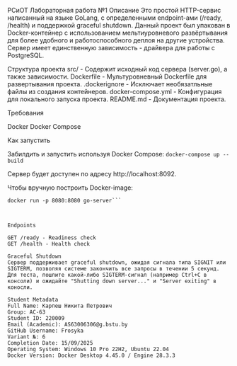 РСиОТ Лабораторная работа №1
Описание
Это простой HTTP-сервис написанный на языке GoLang, с определенными endpoint-ами (/ready, /health) и поддержкой graceful shutdown. Данный проект был упакован в Docker-контейнер с использованием мельтиуровневого развёртывания для более удобного и работоспособного деплоя на другие устройства. Сервер имеет единственную зависимость - драйвера для работы с PostgreSQL.

Структура проекта
src/ - Содержит исходный код сервера (server.go), а также зависимости.
Dockerfile - Мультуровневный Dockerfile для развертывания проекта.
.dockerignore - Исключает необязатльные файлы из создания контейнеров.
docker-compose.yml - Конфигурация для локального запуска проекта.
README.md - Документация проекта.

Требования

Docker
Docker Compose

Как запустить

Забилдить и запустить используя Docker Compose:
```docker-compose up --build```

Сервер будет доступен по адресу http://localhost:8092.

Чтобы вручную построить Docker-image:
```docker build -t go-server .
docker run -p 8080:8080 go-server```



Endpoints

GET /ready - Readiness check
GET /health - Health check

Graceful Shutdown
Сервер поддерживает graceful shutdown, ожидая сигнала типа SIGNIT или SIGTERM, позволяя системе закончить все запросы в течении 5 секунд. Для теста, пошлите какой-либо SIGTERM-сигнал (например Ctrl+C в консоли) и ожидайте "Shutting down server..." и "Server exiting" в коносли.

Student Metadata
Full Name: Карпеш Никита Петрович
Group: АС-63
Student ID: 220009
Email (Academic): AS63006306@g.bstu.by
GitHub Username: Frosyka
Variant №: 6
Completion Date: 15/09/2025
Operating System: Windows 10 Pro 22H2, Ubuntu 22.04
Docker Version: Docker Desktop 4.45.0 / Engine 28.3.3